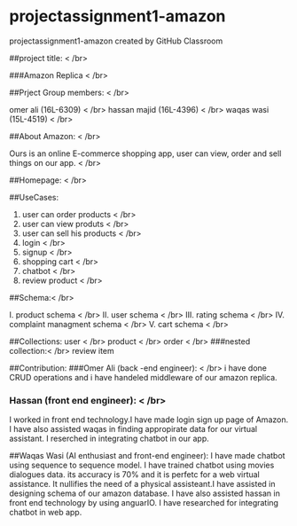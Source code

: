 # projectassignment1-amazon
projectassignment1-amazon created by GitHub Classroom



##project title: < /br>

###Amazon Replica < /br>

##Prject Group members: < /br>

omer ali (16L-6309) < /br>
hassan majid (16L-4396) < /br>
waqas wasi (15L-4519) < /br>

##About Amazon: < /br>

Ours is an online E-commerce shopping app, user can view, order and sell things on our app. < /br>

##Homepage: < /br>


##UseCases:

1. user can order products < /br>
2. user can view produts < /br>
3. user can sell his products < /br>
4. login < /br>
5. signup < /br>
6. shopping cart < /br>
7. chatbot < /br>
8. review product < /br>

##Schema:< /br>

I.	product schema  < /br>
II.	user schema < /br>
III.	rating  schema < /br>
IV.	complaint managment schema < /br>
 V.     cart schema < /br>
 
##Collections:
user < /br>
 product < /br>
order < /br>
###nested collection:< /br>
review 
item

##Contribution:
###Omer Ali (back -end engineer): < /br>
i have done CRUD operations and i have handeled middleware of our amazon replica.

### Hassan (front end engineer): < /br>

I worked in front end technology.I have made login sign up page of Amazon. I have also assisted waqas in finding appropirate data for our virtual assistant. I reserched in integrating chatbot in our app.

##Waqas Wasi (AI enthusiast and front-end engineer):
 I have made chatbot using sequence to sequence model. I have trained chatbot using movies dialogues data. its accuracy is 70% and it is perfetc for a web virtual assistance. It nullifies the need of a physical assisteant.I have assisted in designing schema of our amazon database. I have also assisted hassan in front  end technology by using anguarIO. I have researched for integrating chatbot in web app.



 

